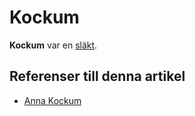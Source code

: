 # Kockum

**Kockum** var en [släkt](släkt).

## Referenser till denna artikel

* [Anna Kockum](anna%20kockum)
